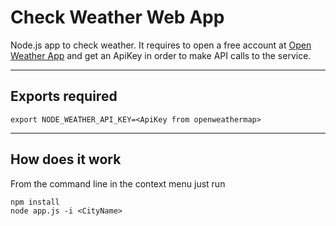 # Check Weather Web App
Node.js app to check weather. It requires to open a free account at [Open Weather App](https://openweathermap.org) and get an ApiKey in order to make API calls to the service.

------

## Exports required
```
export NODE_WEATHER_API_KEY=<ApiKey from openweathermap>
```
------

## How does it work
From the command line in the context menu just run
```
npm install
node app.js -i <CityName>
```